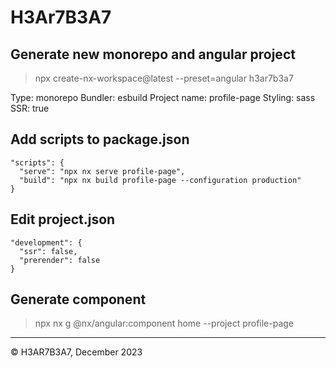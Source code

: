 # H3Ar7B3A7

## Generate new monorepo and angular project

> npx create-nx-workspace@latest --preset=angular h3ar7b3a7

Type: monorepo
Bundler: esbuild
Project name: profile-page
Styling: sass
SSR: true

## Add scripts to package.json

```
"scripts": {
  "serve": "npx nx serve profile-page",
  "build": "npx nx build profile-page --configuration production"
}
```

## Edit project.json

```
"development": {
  "ssr": false,
  "prerender": false
}
```

## Generate component

> npx nx g @nx/angular:component home --project profile-page


---

&copy; H3AR7B3A7, December 2023
